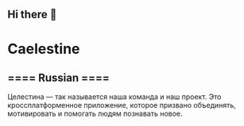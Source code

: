 ## Hi there 👋
# Caelestine

## ==== Russian ====
Целестина — так называется наша команда и наш проект.
Это кроссплатформенное приложение, которое призвано объединять, мотивировать и помогать людям познавать новое.
<!--

**Here are some ideas to get you started:**

🙋‍♀️ A short introduction - what is your organization all about?
🌈 Contribution guidelines - how can the community get involved?
👩‍💻 Useful resources - where can the community find your docs? Is there anything else the community should know?
🍿 Fun facts - what does your team eat for breakfast?
🧙 Remember, you can do mighty things with the power of [Markdown](https://docs.github.com/github/writing-on-github/getting-started-with-writing-and-formatting-on-github/basic-writing-and-formatting-syntax)
-->
